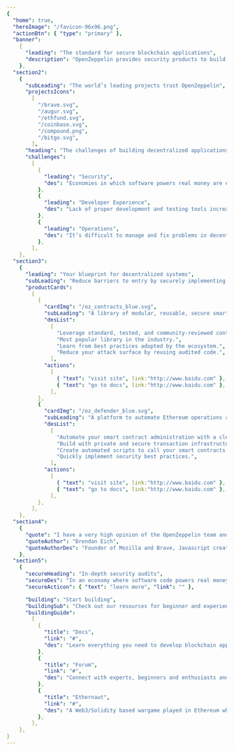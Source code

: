 ```yaml
---
{
  "home": true,
  "heroImage": "/favicon-96x96.png",
  "actionBtn": { "type": "primary" },
  "banner":
    {
      "leading": "The standard for secure blockchain applications",
      "description": "OpenZeppelin provides security products to build,automate,and operate decentralized applications. We also protect leading organizations by performing security audits on their systems and products.",
    },
  "section2":
    {
      "subLeading": "The world’s leading projects trust OpenZeppelin",
      "projectsIcons":
        [
          "/brave.svg",
          "/augur.svg",
          "/ethfund.svg",
          "/coinbase.svg",
          "/compound.png",
          "/bitgo.svg",
        ],
      "heading": "The challenges of building decentralized applications",
      "challenges":
        [
          {
            "leading": "Security",
            "des": "Economies in which software powers real money are exposed to hacks and attacks.",
          },
          {
            "leading": "Developer Experience",
            "des": "Lack of proper development and testing tools increases programming errors greatly.",
          },
          {
            "leading": "Operations",
            "des": "It’s difficult to manage and fix problems in decentralized systems once they're deployed.",
          },
        ],
    },
  "section3":
    {
      "leading": "Your blueprint for decentralized systems",
      "subLeading": "Reduce barriers to entry by securely implementing blockchain-based technologies, using standard developer tools and platforms.",
      "productCards":
        [
          {
            "cardImg": "/oz_contracts_blue.svg",
            "subLeading": "A library of modular, reusable, secure smart contracts for the Ethereum network, written in Solidity.",
            "desList":
              [
                "Leverage standard, tested, and community-reviewed contracts.",
                "Most popular library in the industry.",
                "Learn from best practices adopted by the ecosystem.",
                "Reduce your attack surface by reusing audited code.",
              ],
            "actions":
              [
                { "text": "visit site", link:"http://www.baidu.com" },
                { "text": "go to docs", link:"http://www.baidu.com" },
              ],
          },
          {
            "cardImg": "/oz_defender_blue.svg",
            "subLeading": "A platform to automate Ethereum operations and deliver high-quality products faster.",
            "desList":
              [
                "Automate your smart contract administration with a clean UI.",
                "Build with private and secure transaction infrastructure.",
                "Create automated scripts to call your smart contracts.",
                "Quickly implement security best practices.",
              ],
            "actions":
              [
                { "text": "visit site", link:"http://www.baidu.com" },
                { "text": "go to docs", link:"http://www.baidu.com" },
              ],
          },
        ],
    },
  "section4":
    {
      "quote": "I have a very high opinion of the OpenZeppelin team and their work",
      "quoteAuthor": "Brendan Eich",
      "quoteAuthorDes": "Founder of Mozilla and Brave, Javascript creator.",
    },
  "section5":
    {
      "secureHeading": "In-depth security audits",
      "secureDes": "In an economy where software code powers real money, security is a top priority. We specialize in auditing in high-impact decentralized systems.",
      "secureActicon": { "text": "learn more", "link": "" },

      "building": "Start building",
      "buildingSub": "Check out our resources for beginner and experienced smart contracts and blockchain developers.",
      "buildingGuide":
        [
          {
            "title": "Docs",
            "link": "#",
            "des": "Learn everything you need to develop blockchain applications through a complete set of guides and tutorials.",
          },
          {
            "title": "Forum",
            "link": "#",
            "des": "Connect with experts, beginners and enthusiasts and discuss about blockchain development, security, design patterns and best practices.",
          },
          {
            "title": "Ethernaut",
            "link": "#",
            "des": "A Web3/Solidity based wargame played in Ethereum where each level is a smart contract that needs to be hacked.",
          },
        ],
    },
}
---
```

